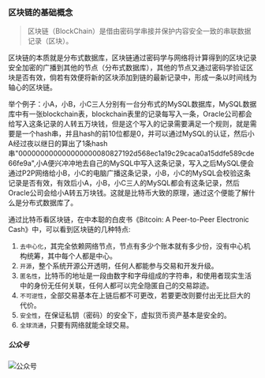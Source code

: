 ### 区块链的基础概念
> 区块链（BlockChain）是借由密码学串接并保护内容安全一致的串联数据记录（区块）。

区块链的本质就是分布式数据库，区块链通过密码学与网络将计算得到的区块记录安全加密的广播到其他的节点（分布式数据库），其他的节点又通过密码学验证区块是否有效，倘若有效便将新的区块添加到链的最新记录中，形成一条以时间线为轴心的区块链。

举个例子：小A，小B，小C三人分别有一台分布式的MySQL数据库，MySQL数据库中有一张blockchain表，blockchain表里的记录每写入一条，Oracle公司都会给写入这条记录的人转五万块钱，但是这个写入的记录需要满足一个规则，就是需要是一个hash串，并且hash的前10位都是0，并可以通过MySQL的认证，然后小A经过夜以继日的算出了1条hash串"000000000000000000080827192d568ec1a19c29caca0a15ddfe589cde66fe9a",小A便兴冲冲地去自己的MySQL中写入这条记录，写入之后MySQL便会通过P2P网络给小B，小C的电脑广播这条记录，小B，小C的MySQL会校验这条记录是否有效，有效后小A，小B，小C三人的MySQL都会有这条记录，然后Oracle公司会给小A转五万块钱。这就是比特币大致的原理，通过这个便能了解什么是分布式数据库了。

通过比特币看区块链，在中本聪的白皮书《Bitcoin: A Peer-to-Peer Electronic Cash》中，可以看到区块链的几种特点:

1. `去中心化`，其完全依赖网络节点，节点有多少个账本就有多少份，没有中心机构统筹，其中每个人都是中心。
2. `开源`，整个系统开源公开透明，任何人都能参与交易和开发升级。
3. `匿名性`，比特币的地址是一段由数字和字母组成的字符串，和使用者现实生活中的身份无任何关联，任何人都可以完全隐匿自己的交易踪迹。
4. `不可逆性`，全部交易基本在上链后都不可更改，若要更改则要付出无比巨大的代价。
5. `安全性`，在保证私钥（密码）的安全下，虚拟货币资产基本是安全的。
6. `全球流通`，只要有网络就能全球交易。


##### 公众号
![公众号](https://oss.whoiszxl.com/qrcode_for_whoisc137_258.jpg)